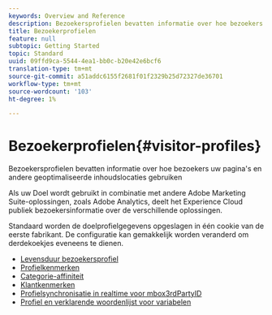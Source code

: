 ```yaml
---
keywords: Overview and Reference
description: Bezoekersprofielen bevatten informatie over hoe bezoekers uw pagina's en andere geoptimaliseerde inhoudslocaties gebruiken
title: Bezoekerprofielen
feature: null
subtopic: Getting Started
topic: Standard
uuid: 09ffd9ca-5544-4ea1-bb0c-b20e42e6bcf6
translation-type: tm+mt
source-git-commit: a51addc6155f2681f01f2329b25d72327de36701
workflow-type: tm+mt
source-wordcount: '103'
ht-degree: 1%

---
```



# Bezoekerprofielen{#visitor-profiles}

Bezoekersprofielen bevatten informatie over hoe bezoekers uw pagina&#39;s en andere geoptimaliseerde inhoudslocaties gebruiken

Als uw Doel wordt gebruikt in combinatie met andere Adobe Marketing Suite-oplossingen, zoals Adobe Analytics, deelt het Experience Cloud publiek bezoekersinformatie over de verschillende oplossingen.

Standaard worden de doelprofielgegevens opgeslagen in één cookie van de eerste fabrikant. De configuratie kan gemakkelijk worden veranderd om derdekoekjes eveneens te dienen.

- [Levensduur bezoekersprofiel](visitor-profile-lifetime.md)
- [Profielkenmerken](profile-parameters.md)
- [Categorie-affiniteit](category-affinity.md)
- [Klantkenmerken](working-with-customer-attributes.md)
- [Profielsynchronisatie in realtime voor mbox3rdPartyID](3rd-party-id.md)
- [Profiel en verklarende woordenlijst voor variabelen](variables-profiles-parameters-methods.md)
